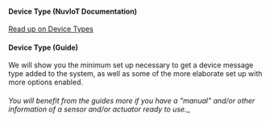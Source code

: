 #### Device Type (NuvIoT Documentation)

[Read up on Device Types](https://support.nuviot.com/help.html#/devices/devicetypes)

#### Device Type (Guide)

We will show you the minimum set up necessary to get a device message type added to the system, as well as some of the more elaborate set up with more options enabled.

#### 

_You will benefit from the guides more if you have a "manual" and/or other information of a sensor and/or actuator ready to use.__
